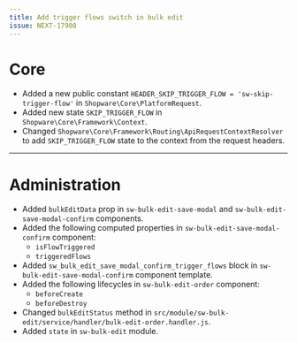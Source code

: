 ```yaml
---
title: Add trigger flows switch in bulk edit
issue: NEXT-17908
---
```

# Core
* Added a new public constant `HEADER_SKIP_TRIGGER_FLOW = 'sw-skip-trigger-flow'` in `Shopware\Core\PlatformRequest`.
* Added new state `SKIP_TRIGGER_FLOW` in `Shopware\Core\Framework\Context`.
* Changed `Shopware\Core\Framework\Routing\ApiRequestContextResolver` to add `SKIP_TRIGGER_FLOW` state to the context from the request headers.
___
# Administration
* Added `bulkEditData` prop in `sw-bulk-edit-save-modal` and `sw-bulk-edit-save-modal-confirm` components.
* Added the following computed properties in `sw-bulk-edit-save-modal-confirm` component:
    * `isFlowTriggered`
    * `triggeredFlows`
* Added `sw_bulk_edit_save_modal_confirm_trigger_flows` block in `sw-bulk-edit-save-modal-confirm` component template.
* Added the following lifecycles in `sw-bulk-edit-order` component:
    * `beforeCreate`
    * `beforeDestroy`
* Changed `bulkEditStatus` method in `src/module/sw-bulk-edit/service/handler/bulk-edit-order.handler.js`.
* Added `state` in `sw-bulk-edit` module.
